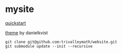 # mysite

[quickstart](https://gohugo.io/getting-started/quick-start/)

[theme](https://github.com/danielkvist/hugo-terrassa-theme) by danielkvist

```
git clone git@github.com:trivalleymath/website.git
git submodule update --init --recursive
```